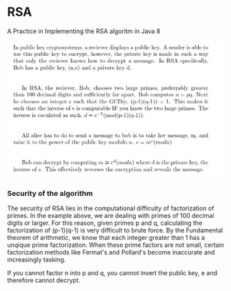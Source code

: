 # RSA
 A Practice in Implementing the RSA algoritm in Java 8

![Alice wants to send Encrypted text to Bob](https://github.com/ParkerBuckleyUKCS/RSA/blob/master/rsaExplanation.JPG)

### Security of the algorithm
 The security of RSA lies in the computational difficulty of factorization of primes. In the example above, we are dealing
 with primes of 100 decimal digits or larger. For this reason, given primes p and q, calculating the factorization of (p-1)(q-1)
 is very difficult to brute force. By the Fundamental theorem of arithmetic, we know that each integer greater than 1 has a unqique prime factorization. When these prime factors are not small, certain factorization methods like Fermat's and Pollard's become inaccurate and increasingly tasking.
 
 If you cannot factor n into p and q, you cannot invert the public key, e and therefore cannot decrypt.
